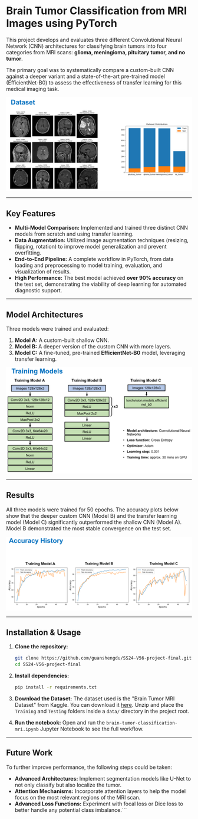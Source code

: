 # Brain Tumor Classification from MRI Images using PyTorch

This project develops and evaluates three different Convolutional Neural Network (CNN) architectures for classifying brain tumors into four categories from MRI scans: **glioma, meningioma, pituitary tumor, and no tumor**.

The primary goal was to systematically compare a custom-built CNN against a deeper variant and a state-of-the-art pre-trained model (EfficientNet-B0) to assess the effectiveness of transfer learning for this medical imaging task.

<p align="center">
  <img src="assets/dataset_samples.png" alt="Sample MRI Images from the Dataset" width="800">
</p>

---

## Key Features

-   **Multi-Model Comparison:** Implemented and trained three distinct CNN models from scratch and using transfer learning.
-   **Data Augmentation:** Utilized image augmentation techniques (resizing, flipping, rotation) to improve model generalization and prevent overfitting.
-   **End-to-End Pipeline:** A complete workflow in PyTorch, from data loading and preprocessing to model training, evaluation, and visualization of results.
-   **High Performance:** The best model achieved **over 90% accuracy** on the test set, demonstrating the viability of deep learning for automated diagnostic support.

---

## Model Architectures

Three models were trained and evaluated:
1.  **Model A:** A custom-built shallow CNN.
2.  **Model B:** A deeper version of the custom CNN with more layers.
3.  **Model C:** A fine-tuned, pre-trained **EfficientNet-B0** model, leveraging transfer learning.

![Model Architectures Diagram](assets/model_architectures.png)

---

## Results

All three models were trained for 50 epochs. The accuracy plots below show that the deeper custom CNN (Model B) and the transfer learning model (Model C) significantly outperformed the shallow CNN (Model A). Model B demonstrated the most stable convergence on the test set.

<p align="center">
  <img src="assets/accuracy_history.png" alt="Model Accuracy History" width="800">
</p>

---

## Installation & Usage

1.  **Clone the repository:**
    ```bash
    git clone https://github.com/guanshengdu/SS24-V56-project-final.git
    cd SS24-V56-project-final
    ```

2.  **Install dependencies:**
    ```bash
    pip install -r requirements.txt
    ```

3.  **Download the Dataset:**
    The dataset used is the "Brain Tumor MRI Dataset" from Kaggle. You can download it [here](https://www.kaggle.com/datasets/sartajbhuvaji/brain-tumor-classification-mri). Unzip and place the `Training` and `Testing` folders inside a `data/` directory in the project root.

4.  **Run the notebook:**
    Open and run the `brain-tumor-classification-mri.ipynb` Jupyter Notebook to see the full workflow.

---

## Future Work

To further improve performance, the following steps could be taken:
-   **Advanced Architectures:** Implement segmentation models like U-Net to not only classify but also localize the tumor.
-   **Attention Mechanisms:** Incorporate attention layers to help the model focus on the most relevant regions of the MRI scan.
-   **Advanced Loss Functions:** Experiment with focal loss or Dice loss to better handle any potential class imbalance.```
